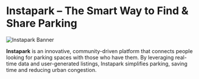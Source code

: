 # Instapark – The Smart Way to Find & Share Parking

![Instapark Banner](https://via.placeholder.com/1200x400?text=Instapark+-+Find+Parking+Easily)

**Instapark** is an innovative, community-driven platform that connects people looking for parking spaces with those who have them. By leveraging real-time data and user-generated listings, Instapark simplifies parking, saving time and reducing urban congestion.